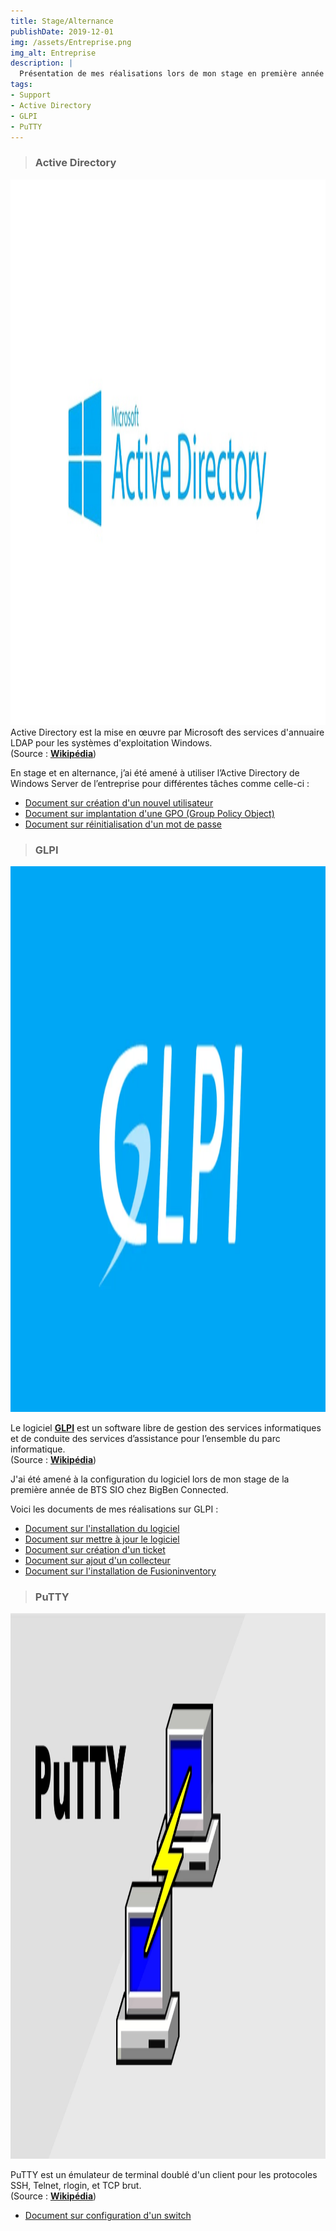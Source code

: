 ```yaml
---
title: Stage/Alternance
publishDate: 2019-12-01
img: /assets/Entreprise.png
img_alt: Entreprise
description: |
  Présentation de mes réalisations lors de mon stage en première année + en alternance de 2ème année en BTS SIO.
tags:
- Support
- Active Directory
- GLPI
- PuTTY
---
```


> ### Active Directory
<img
					width="1553"
					height="873"
					src="/assets/AD.jpg"
					alt="Logo Windows Server AD"
				/>
Active Directory est la mise en œuvre par Microsoft des services d'annuaire LDAP pour les systèmes d'exploitation Windows.
<br>
(Source : <b><a href="https://fr.wikipedia.org/wiki/Active_Directory"
target="_blank">Wikipédia</a></b>)

En stage et en alternance, j’ai été amené à utiliser l’Active Directory de Windows Server de l’entreprise pour différentes tâches comme celle-ci :
- <a href="/assets/.pdf"
target="_blank">Document sur création d'un nouvel utilisateur</a>
- <a href="/assets/.pdf"
target="_blank">Document sur implantation d'une GPO (Group Policy Object)</a> 
- <a href="/assets/.pdf"
target="_blank">Document sur réinitialisation d'un mot de passe</a>

> ### GLPI
<img
					width="1553"
					height="873"
					src="/assets/GLPI.jpeg"
					alt="Logo GLPI"
				/>
> 

Le logiciel <b><a href="https://glpi-project.org"
target="_blank">GLPI</a></b> est un software libre de gestion des services informatiques et de conduite des services d’assistance pour l’ensemble du parc informatique.
<br>
(Source : <b><a href="https://fr.wikipedia.org/wiki/Gestionnaire_Libre_de_Parc_Informatique"
target="_blank">Wikipédia</a></b>)

J'ai été amené à la configuration du logiciel lors de mon stage de la première année de BTS SIO chez BigBen Connected.

Voici les documents de mes réalisations sur GLPI :

- <a href="/assets/.pdf"
target="_blank">Document sur l'installation du logiciel</a>
- <a href="/assets/.pdf"
target="_blank">Document sur mettre à jour le logiciel </a> 
- <a href="/assets/.pdf"
target="_blank">Document sur création d'un ticket </a>
- <a href="/assets/.pdf"
target="_blank">Document sur ajout d'un collecteur </a>
- <a href="/assets/.pdf"
target="_blank">Document sur l'installation de Fusioninventory</a>

> ### PuTTY
<img
					width="1553"
					height="873"
					src="/assets/PuTTY.webp"
					alt="Logo PuTTY"
				/>
> 
PuTTY est un émulateur de terminal doublé d'un client pour les protocoles SSH, Telnet, rlogin, et TCP brut.
<br>
(Source : <b><a href="https://fr.wikipedia.org/wiki/Active_Directory"
target="_blank">Wikipédia</a></b>)

- <a href="/assets/.pdf"
target="_blank">Document sur configuration d'un switch</a>

